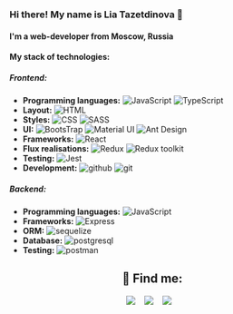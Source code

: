 ### Hi there! My name is Lia Tazetdinova 🌚
#### I'm a web-developer from Moscow, Russia
#### My stack of technologies:
##### Frontend:
- **Programming languages:**  ![JavaScript](https://img.shields.io/badge/JavaScript-20232A?style=for-the-badge&logo=javascript) ![TypeScript](https://img.shields.io/badge/TypeScript-20232A?style=for-the-badge&logo=typescript)
- **Layout:** ![HTML](https://img.shields.io/badge/HTML-20232A?style=for-the-badge&logo=html5) 
- **Styles:** ![CSS](https://img.shields.io/badge/CSS-20232A?style=for-the-badge&logo=css3&logoColor=369AD6) ![SASS](https://img.shields.io/badge/Sass-20232A?style=for-the-badge&logo=sass)
- **UI:** ![BootsTrap](https://img.shields.io/badge/Bootstrap-20232A?style=for-the-badge&logo=bootstrap) ![Material UI](https://img.shields.io/badge/Material%20UI-20232A?style=for-the-badge&logo=mui) ![Ant Design](https://img.shields.io/badge/-Ant%20Design-20232A?style=for-the-badge&logo=ant-design)
- **Frameworks:** ![React](https://img.shields.io/badge/React-20232A?style=for-the-badge&logo=react)
- **Flux realisations:** ![Redux](https://img.shields.io/badge/Redux-20232A?style=for-the-badge&logo=redux&logoColor=7749BD) ![Redux toolkit](https://img.shields.io/badge/Redux%20toolkit-20232A?style=for-the-badge&logo=redux&logoColor=7749BD) 
- **Testing:** ![Jest](https://img.shields.io/badge/-jest-20232A?style=for-the-badge&logo=jest&logoColor=brown)
- **Development:** ![github](https://img.shields.io/badge/github-20232A?style=for-the-badge&logo=github) ![git](https://img.shields.io/badge/git-20232A?style=for-the-badge&logo=git)
##### Backend:
- **Programming languages:** ![JavaScript](https://img.shields.io/badge/JavaScript-20232A?style=for-the-badge&logo=javascript)
- **Frameworks:** ![Express](https://img.shields.io/badge/express.js-20232A?style=for-the-badge&logo=express)
- **ORM:** ![sequelize](https://img.shields.io/badge/Sequelize-20232A?style=for-the-badge&logo=Sequelize)
- **Database:** ![postgresql](https://img.shields.io/badge/postgresql-20232A?style=for-the-badge&logo=postgresql)
- **Testing:** ![postman](https://img.shields.io/badge/postman-20232A?style=for-the-badge&logo=postman) 

<h2 align="center">💬 Find me:</h2>
<p align="center" align='right'>
  <a target="_blank"href="mailto:davaispi@gmail.com"><img src="https://img.shields.io/badge/Gmail-20232A?style=for-the-badge&logo=gmail" /></a>&nbsp;&nbsp;&nbsp;
  <a target="_blank"href="https://t.me/nunespi"><img src="https://img.shields.io/badge/Telegram-20232A?style=for-the-badge&logo=telegram" /></a>&nbsp;&nbsp;&nbsp;
  <a target="_blank"href="https://www.linkedin.com/in/lia-tazetdinova/"><img src="https://img.shields.io/badge/Linkedin-20232A?style=for-the-badge&logo=linkedin" /></a>&nbsp;&nbsp;&nbsp;
</p>
